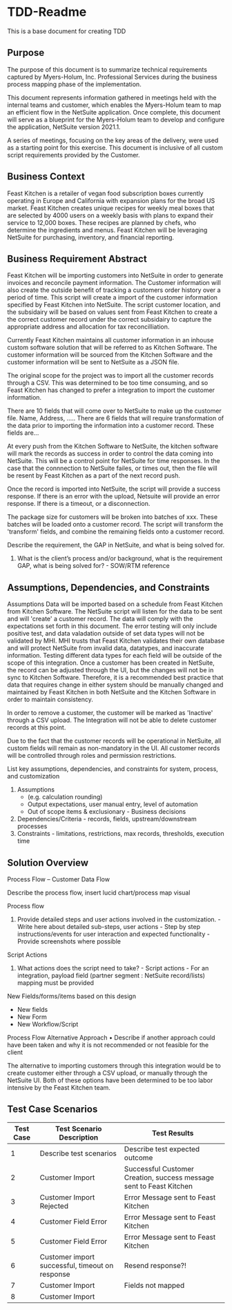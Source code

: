 # TDD-Readme
This is a base document for creating TDD

## Purpose
The purpose of this document is to summarize technical requirements captured by Myers-Holum, Inc. Professional Services during the business process mapping phase of the implementation.

This document represents information gathered in meetings held with the internal teams and customer, which enables the Myers-Holum team to map an efficient flow in the NetSuite application.  Once complete, this document will serve as a blueprint for the Myers-Holum team to develop and configure the application, NetSuite version 2021.1.

A series of meetings, focusing on the key areas of the delivery, were used as a starting point for this exercise. This document is inclusive of all custom script requirements provided by the Customer.

## Business Context

Feast Kitchen is a retailer of vegan food subscription boxes currently operating in Europe and California with expansion plans for the broad US market. Feast Kitchen creates unique recipes for weekly meal boxes that are selected by 4000 users on a weekly basis with plans to expand their service to 12,000 boxes. These recipes are planned by chefs, who determine the ingredients and menus. Feast Kitchen will be leveraging NetSuite for purchasing, inventory, and financial reporting. 

## Business Requirement Abstract

Feast Kitchen will be importing customers into NetSuite in order to generate invoices and reconcile payment information. The Customer information will also create the outside benefit of tracking a customers order history over a period of time. This script will create a import of the customer information specified by Feast Kitchen into NetSuite. The script customer location, and the subsidairy will be based on values sent from Feast Kitchen to create a the correct customer record under the correct subsidairy to capture the appropriate address and allocation for tax reconcilliation. 

Currently Feast Kitchen maintains all customer information in an inhouse custom software solution that will be referred to as Kitchen Software. The customer information will be sourced from the Kitchen Software and the customer information will be sent to NetSuite as a JSON file. 

The original scope for the project was to import all the customer records through a CSV. This was determined to be too time consuming, and so Feast Kitchen has changed to prefer a integration to import the customer information. 

There are 10 fields that will come over to NetSuite to make up the customer file. 
Name, Address, .....
There are 6 fields that will require transformation of the data prior to importing the information into a customer record. These fields are...

At every push from the Kitchen Software to NetSuite, the kitchen software will mark the records as success in order to control the data coming into NetSuite. This will be a control point for NetSuite for time responses. In the case that the connnection to NetSuite failes, or times out, then the file will be resent by Feast Kitchen as a part of the next record push. 

Once the record is imported into NetSuite, the script will provide a success response. If there is an error with the upload, Netsuite will provide an error response. If there is a timeout, or a disconnection.

The package size for customers will be broken into batches of xxx. These batches will be loaded onto a customer record. The script will transform the 'transform' fields, and combine the remaining fields onto a customer record. 

Describe the requirement, the GAP in NetSuite, and what is being solved for.
   1.	What is the client’s process and/or background, what is the requirement GAP, what is being solved for?
      - SOW/RTM reference

## Assumptions, Dependencies, and Constraints

Assumptions
Data will be imported based on a schedule from Feast Kitchen from Kitchen Software. The NetSuite script will listen for the data to be sent and will 'create' a customer record. The data will comply with the expectations set forth in this document. The error testing will only include positive test, and data valadation outside of set data types will not be validated by MHI. MHI trusts that Feast Kitchen validates their own database and will protect NetSuite from invalid data, datatypes, and inaccurate information. Testing different data types for each field will be outside of the scope of this integration. Once a customer has been created in NetSuite, the record can be adjusted through the UI, but the changes will not be in sync to Kitchen Software. Therefore, it is a recommended best practice that data that requires change in either system should be manually changed and maintained by Feast Kitchen in both NetSuite and the Kitchen Software in order to maintain consistency.  

In order to remove a customer, the customer will be marked as 'Inactive' through a CSV upload. The Integration will not be able to delete customer records at this point. 

Due to the fact that the customer records will be operational in NetSuite, all custom fields will remain as non-mandatory in the UI. All customer records will be controlled through roles and permission restrictions. 

List key assumptions, dependencies, and constraints for system, process, and customization
   1. Assumptions 
      -	(e.g. calculation rounding)
      - Output expectations, user manual entry, level of automation
      - Out of scope items & exclusionary
    -	Business decisions
   2.	Dependencies/Criteria
      - records, fields, upstream/downstream processes
   3.	Constraints
      - limitations, restrictions, max records, thresholds, execution time 

## Solution Overview
Process Flow – Customer Data Flow
 	
Describe the process flow, insert lucid chart/process map visual
 
Process flow 
  1.	Provide detailed steps and user actions involved in the customization.
      - Write here about detailed sub-steps, user actions
      - Step by step instructions/events for user interaction and expected functionality
      - Provide screenshots where possible

Script Actions 
  1.	What actions does the script need to take?
      - Script actions
      - For an integration, payload field (partner segment : NetSuite record/lists) mapping must be provided

New Fields/forms/items based on this design  
- New fields   
- New Form 
- New Workflow/Script 

Process Flow Alternative Approach 
  •	Describe if another approach could have been taken and why it is not recommended or not feasible for the client

The alternative to importing customers through this integration would be to create customer either through a CSV upload, or manually through the NetSuite UI. Both of these options have been determined to be too labor intensive by the Feast Kitchen team. 

## Test Case Scenarios
| Test Case |	Test Scenario Description | Test Results |
| --------- | -------------------------- | ------------ |
| 1 | Describe test scenarios | Describe test expected outcome | Success/Failure |
| 2 | Customer Import | Successful Customer Creation, success message sent to Feast Kitchen | Success | 	 	 
| 3 | Customer Import Rejected | Error Message sent to Feast Kitchen  | Success |
| 4 | Customer Field Error | Error Message sent to Feast Kitchen  | Success |
| 5 | Customer Field Error | Error Message sent to Feast Kitchen  | Success |
| 6 | Customer import successful, timeout on response | Resend response?! | Success
| 7 | Customer Import | Fields not mapped | Failure |
| 8 | Customer Import | 